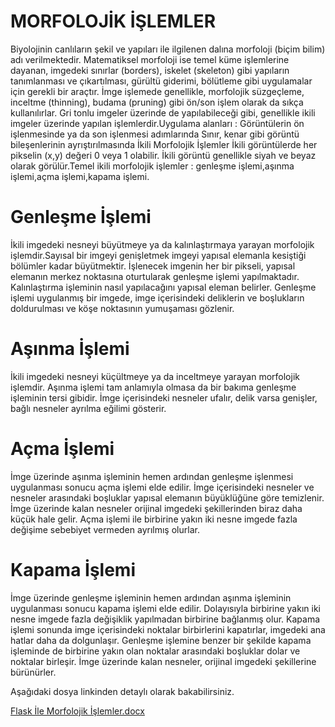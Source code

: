 # MORFOLOJİK İŞLEMLER
 Biyolojinin canlıların şekil ve yapıları ile ilgilenen dalına morfoloji (biçim bilim) adı verilmektedir. Matematiksel morfoloji ise temel küme işlemlerine dayanan, imgedeki sınırlar (borders), iskelet (skeleton) gibi yapıların tanımlanması ve çıkartılması, gürültü giderimi, bölütleme gibi uygulamalar için gerekli bir araçtır. İmge işlemede genellikle, morfolojik süzgeçleme, inceltme (thinning), budama (pruning) gibi ön/son işlem olarak da sıkça kullanılırlar. Gri tonlu imgeler üzerinde de yapılabileceği gibi, genellikle ikili imgeler üzerinde yapılan işlemlerdir.Uygulama alanları : 
Görüntülerin ön işlenmesinde ya da son işlenmesi adımlarında
Sınır, kenar gibi görüntü bileşenlerinin ayrıştırılmasında
İkili Morfolojik İşlemler
İkili görüntülerde her pikselin (x,y) değeri 0 veya 1 olabilir. İkili görüntü genellikle siyah ve beyaz olarak görülür.Temel ikili morfolojik işlemler :
genleşme işlemi,aşınma işlemi,açma işlemi,kapama işlemi.

# Genleşme İşlemi
İkili imgedeki nesneyi büyütmeye ya da kalınlaştırmaya yarayan morfolojik işlemdir.Sayısal bir imgeyi genişletmek imgeyi yapısal elemanla kesiştiği bölümler kadar büyütmektir. İşlenecek imgenin her bir pikseli, yapısal elemanın merkez noktasına oturtularak genleşme işlemi yapılmaktadır. Kalınlaştırma işleminin nasıl yapılacağını yapısal eleman belirler. Genleşme işlemi uygulanmış bir imgede, imge içerisindeki deliklerin ve boşlukların doldurulması ve köşe noktasının yumuşaması gözlenir.

# Aşınma İşlemi
İkili imgedeki nesneyi küçültmeye ya da inceltmeye yarayan morfolojik işlemdir. Aşınma işlemi tam anlamıyla olmasa da bir bakıma genleşme işleminin tersi gibidir. İmge içerisindeki nesneler ufalır, delik varsa genişler, bağlı nesneler ayrılma eğilimi gösterir.

# Açma İşlemi
İmge üzerinde aşınma işleminin hemen ardından genleşme işlenmesi uygulanması sonucu açma işlemi elde edilir. İmge içerisindeki nesneler ve nesneler arasındaki boşluklar yapısal elemanın büyüklüğüne göre temizlenir. İmge üzerinde kalan nesneler orijinal imgedeki şekillerinden biraz daha küçük hale gelir. Açma işlemi ile birbirine yakın iki nesne imgede fazla değişime sebebiyet vermeden ayrılmış olurlar.

# Kapama İşlemi
İmge üzerinde genleşme işleminin hemen ardından aşınma işleminin uygulanması sonucu kapama işlemi elde edilir. Dolayısıyla birbirine yakın iki nesne imgede fazla değişiklik yapılmadan birbirine bağlanmış olur. Kapama işlemi sonunda imge içerisindeki noktalar birbirlerini kapatırlar, imgedeki ana hatlar daha da dolgunlaşır. Genleşme işlemine benzer bir şekilde kapama işleminde de birbirine yakın olan noktalar arasındaki boşluklar dolar ve noktalar birleşir. İmge üzerinde kalan nesneler, orijinal imgedeki şekillerine bürünürler.

Aşağıdaki dosya linkinden detaylı olarak bakabilirsiniz.

[Flask İle Morfolojik İşlemler.docx](https://github.com/leventkalkavan/flask_goruntu_isleme/files/7114488/Flask.Ile.Morfolojik.Islemler.docx)
